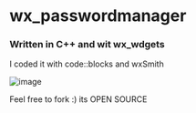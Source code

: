 # wx_passwordmanager

### Written in C++ and wit wx_wdgets

I coded it with code::blocks and wxSmith

![image](https://github.com/qwertz1312/wx_passwordmanager/assets/98673193/250363ae-65ba-47af-9d14-36f15eb6c13a)


Feel free to fork :) its OPEN SOURCE
